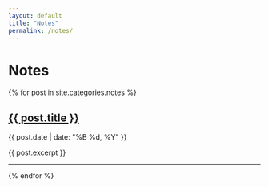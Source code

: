 ```yaml
---
layout: default
title: "Notes"
permalink: /notes/
---
```


<h1>Notes</h1>

{% for post in site.categories.notes %}
  <h2><a href="{{ post.url }}">{{ post.title }}</a></h2>
  <p>{{ post.date | date: "%B %d, %Y" }}</p>
  <p>{{ post.excerpt }}</p>
  <hr>
{% endfor %}
